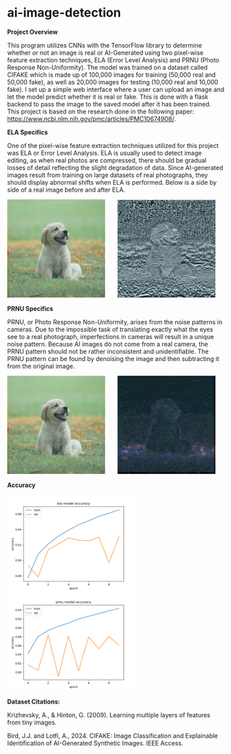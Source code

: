 # ai-image-detection

**Project Overview**

This program utilizes CNNs with the TensorFlow library to determine whether or not an image is real or AI-Generated using two pixel-wise feature extraction techniques, ELA (Error Level Analysis) and PRNU (Photo Response Non-Uniformity). The model was trained on a dataset called CIFAKE which is made up of 100,000 images for training (50,000 real and 50,000 fake), as well as 20,000 images for testing (10,000 real and 10,000 fake). I set up a simple web interface where a user can upload an image and let the model predict whether it is real or fake. This is done with a flask backend to pass the image to the saved model after it has been trained. This project is based on the research done in the following paper: https://www.ncbi.nlm.nih.gov/pmc/articles/PMC10674908/.

**ELA Specifics**

One of the pixel-wise feature extraction techniques utilized for this project was ELA or Error Level Analysis. ELA is usually used to detect image editing, as when real photos are compressed, there should be gradual losses of detail reflecting the slight degradation of data. Since AI-generated images result from training on large datasets of real photographs, they should display abnormal shifts when ELA is performed. Below is a side by side of a real image before and after ELA. 

<img label="Original" src="metrics/original_dog.png" alt="Image 1" style="width: 45%; display: inline-block; margin-right: 5%;" />
<img label="ELA" src="metrics/ela_dog.png" alt="Image 2" style="width: 45%; display: inline-block;" />

**PRNU Specifics**

PRNU, or Photo Response Non-Uniformity, arises from the noise patterns in cameras. Due to the impossible task of translating exactly what the eyes see to a real photograph, imperfections in cameras will result in a unique noise pattern. Because AI images do not come from a real camera, the PRNU pattern should not be rather inconsistent and unidentifiable. The PRNU pattern can be found by denoising the image and then subtracting it from the original image.

<img label="Original" src="metrics/original_dog.png" alt="Image 1" style="width: 45%; display: inline-block; margin-right: 5%;" />
<img label="PRNU" src="metrics/prnu_dog.png" alt="Image 2" style="width: 45%; display: inline-block;" />

**Accuracy**

<img src="metrics/ela_accuracy.png" alt="ela accuracy" width="300"/>

<img src="metrics/prnu_accuracy.png" alt="prnu accuracy" width="300"/>

**Dataset Citations:**

Krizhevsky, A., & Hinton, G. (2009). Learning multiple layers of features from tiny images.

Bird, J.J. and Lotfi, A., 2024. CIFAKE: Image Classification and Explainable Identification of AI-Generated Synthetic Images. IEEE Access.
